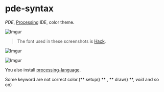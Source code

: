 # pde-syntax

*PDE*, [Processing](https://processing.org) IDE, color theme.


![Imgur](http://i.imgur.com/iy9vK4W.png)
> The font used in these screenshots is [Hack](http://sourcefoundry.org/hack/).

![Imgur](http://i.imgur.com/s7Q6Ymy.png)

![Imgur](http://i.imgur.com/W2f1514.png)

You also install [processing-language](https://atom.io/packages/processing-language).


Some keyword are not correct color.(** setup() ** , ** draw() **, *void* and so on)
